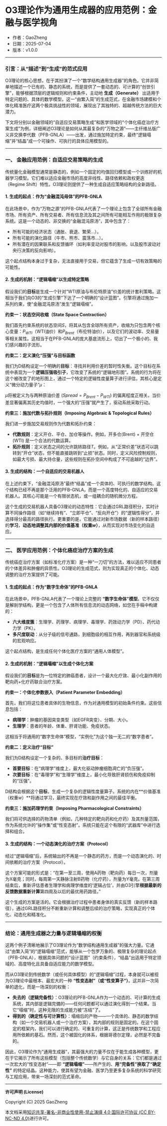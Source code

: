 # **O3理论作为通用生成器的应用范例：金融与医学视角**

- 作者：GaoZheng
- 日期：2025-07-04
- 版本：v1.0.0

---

### 引言：从“描述”到“生成”的范式应用

O3理论的核心思想，在于其扮演了一个“数学结构通用生成器”的角色。它并非简单地描述一个已有的、静态的系统，而是提供了一套动态的、可计算的“创世引擎”，能够根据顶层的逻辑规则和约束条件，主动地 **生成（Generate）** 出适用于特定问题的、具体的数学模型。这一“由繁入简”的生成范式，在金融市场建模和个体化精准医疗这两个极具挑战性的领域，展现出了其独特的、超越传统方法的巨大潜力。

下文将分别以金融领域的“自适应交易策略生成”和医学领域的“个体化癌症治疗方案生成”为例，详细阐述O3理论是如何从其最复杂的“万物之源”——主纤维丛版广义非交换李代数（PFB-GNLA）——出发，通过施加特定约束，最终“逻辑塌缩”并“结晶”成一个可操作、可执行的具体应用模型的。

---

### 一、 金融应用范例：自适应交易策略的生成

传统量化金融模型通常是静态的，例如一个固定的均值回归模型或一个训练好的机器学习模型。它们难以适应金融市场的高度非线性、路径依赖和政权更迭（Regime Shift）特性。O3理论则提供了一种生成自适应策略结构的全新路径。

#### 1. 生成的起点：作为“金融混沌母体”的PFB-GNLA

在此场景中，作为“万物之源”的PFB-GNLA代表了一个理论上包含了全球所有金融市场、所有资产、所有交易者、所有信息流及其之间所有可能相互作用的极限复杂系统。这是一个动态的、非交换的“金融混沌原汤”，其中包含了：

*   所有可能的经济状态（通胀、衰退、繁荣…）。
*   所有可能的演化路径（牛市、熊市、震荡市…）。
*   所有潜在的因果联系和反馈循环（如利率变动对股市的影响，以及股市波动对央行决策的反向影响）。

这个起点结构本身过于复杂，无法直接用于交易，但它蕴含了生成一切有效策略的可能性。

#### 2. 生成的机制：“逻辑塌缩”以生成特定策略

假设我们的**目标**是生成一个针对“WTI原油与布伦特原油”价差的统计套利策略。这相当于我们向O3的“生成引擎”下达了一个明确的“设计蓝图”。引擎将通过施加一系列约束，使“金融混沌原汤”发生“逻辑塌缩”。

**约束一：状态空间收缩（State Space Contraction）**

我们首先约束系统的状态空间$S$，将其从包含全球所有资产，收缩为只包含两个核心变量：$P_{WTI}$（WTI油价）和$P_{Brent}$（布伦特油价），以及它们的波动率、交易量等相关属性。这相当于在PFB-GNLA的庞大基底流形上，切出了一个极小的、我们感兴趣的子流形。

**约束二：定义演化“压强”与目标函数**

我们为D结构设定一个明确的**目标**：寻找并利用价差的暂时性失衡。这个目标在系统中表现为一个**逻辑压强吸引子**，它改变了系统的“逻辑地形图”。系统的行为将在这个被改变了的地形图上，通过一个特定的逻辑性度量算子进行评估，其核心是定义“微分动力量子”$μ$：

$μ$将被定义为与两种原油价差 ($Spread = P_{Brent} - P_{WTI}$) 的偏离程度正相关。当价差显著偏离其历史均值时，一个强大的“压强”就产生了，驱动系统采取行动。

**约束三：施加代数与拓扑规则（Imposing Algebraic & Topological Rules）**

我们进一步施加交易规则作为代数和拓扑约束：

*   **代数规则**：定义开仓、平仓、加仓等操作。例如，开多仓(Brent) + 开空仓(WTI) 是一个合法的代数运算。
*   **拓扑规则**：定义状态之间的允许跳转路径$T$。例如，从“正常价差”状态可以跳转到“开仓”状态，但不能直接跳转到“止损”状态。同时，定义风险控制规则，如最大亏损、最大持仓量，这些规则在拓扑空间中构成了不可逾越的“边界”。

#### 3. 生成的结构：一个自适应的交易机器人

在上述约束下，“金融混沌原汤”最终“结晶”成一个具体的、可执行的数学结构。这个结构已经不再是那个泛用的PFB-GNLA，而是一个高度特化的、自适应的交易机器人。其核心可能是一个有限状态机，或一组耦合的随机微分方程。

这个生成的交易机器人具备O3理论的动态特性：它会通过GRL路径积分，实时计算不同操作路径（如“继续持有”、“立即平仓”、“反向开仓”）的“逻辑性得分”，并选择得分最高的路径执行。更重要的是，它能通过对新市场数据（新的样本路径）的**学习**，**动态地调整其内部的价值基准（权重$w$）**，从而实现对市场变化的自适应。

---

### 二、 医学应用范例：个体化癌症治疗方案的生成

传统癌症治疗方案（如标准化疗方案）是一种“一刀切”的方法，难以适应不同患者的个体差异和肿瘤的异质性。O3理论的生成范式，则为实现真正的个体化、动态调整的治疗方案提供了可能。

#### 1. 生成的起点：作为“数字生命体”的PFB-GNLA

在此场景中，PFB-GNLA代表了一个理论上完整的 **“数字生命体”模型**。它不仅仅是解剖学结构，更是一个包含了人体所有信息流的动态网络，如您在手稿中构建的：

*   **六大维度簇**：生理学、药理学、病理学、毒理学、药效动力学（PD）、药代动力学（PK）。
*   **多尺度联动**：从分子级的信号通路，到细胞级的相互作用，再到器官和系统级的宏观响应。

这个起点结构，是生成任何个体化医疗方案的“通用人体模型”。

#### 2. 生成的机制：“逻辑塌缩”以生成个体化方案

假设我们的**目标**是为一位特定的肺癌患者，设计一个最大化疗效、最小化副作用的靶向药+化疗药联合治疗方案。

**约束一：个体化参数嵌入（Patient Parameter Embedding）**

首先，我们将这位患者具体的生物信息，作为对通用模型的初始条件约束。这些信息包括：

*   **病理学**：肿瘤的基因突变类型（如EGFR突变）、分期、大小。
*   **生理学**：患者的年龄、体重、肝肾功能、免疫状态。

这相当于将通用的“数字生命体”模型，“实例化”为这个独一无二的“数字患者”。

**约束二：定义治疗“目标”**

我们为D结构设定一个复杂的、多目标的**治疗目标**：

*   **首要目标**：在“病理学”维度上，最大化驱动肿瘤细胞凋亡的“负压强”。
*   **次要目标**：在“毒理学”和“生理学”维度上，最小化导致肝肾损伤和免疫抑制的“压强”。

D结构会根据这个**目标**，生成一个复杂的逻辑性度量算子。系统的内在**价值基准（权重$w$）**将通过学习，最终实现在疗效和副作用之间的最佳平衡。

**约束三：施加药理学约束（Imposing Pharmacological Constraints）**

我们将可供选择的药物清单（例如，几种特定的靶向药和化疗药）及其剂量范围，作为系统允许的“操作集”或“性变态射”。系统只能在这个有限的“武器库”中进行选择和组合。

#### 3. 生成的结构：一个动态演化的治疗方案（Protocol）

经过“逻辑塌缩”后，系统输出的不再是一个静态的药方，而是一个动态演化的、时间依赖的治疗方案（Protocol）。

这个方案可能的形式是：“在第一至三周，使用A药物（靶向药）每日一次，剂量为X毫克；同时，每周第一天静脉注射B药物（化疗药），剂量为Y毫克。在第三周结束后，重新评估患者生理学和病理学维度的‘逻辑占位’，并由O3引擎**根据最新的反馈数据重新计算**第四周及以后的最优用药路径。”

这个生成的方案是活的。它会根据治疗过程中患者身体的真实反馈（新的样本路径），通过GRL路径积分不断重新计算和调整后续的治疗策略，实现真正的个体化、动态化和精准化。

---

### 结论：通用生成器之力量与逻辑塌缩的权衡

这两个例子清晰地展示了O3理论作为“数学结构通用生成器”的强大力量。它通过“由繁入简”的“逻辑塌缩”范式，能够从一个包罗万象的、极限复杂的理论起点（PFB-GNLA），根据具体问题的“设计蓝图”（约束条件），“结晶”出适用于特定领域的、高度特化且具备自适应能力的数学模型。

而从O3理论到传统数学（或任何具体模型）的“逻辑塌缩”过程，本身就可以被视为O3理论中最根本、最宏大的一种 **“性变态射”（或“性变算子”）**。这并非一次简单的退化，而是一场深刻的权衡：

*   **失去的（逻辑完备性）**：O3理论的PFB-GNLA作为一个动态的、可计算的生成系统，其内部是逻辑完備的——任何问题都可以通过演化得到一个结果。当它“塌缩”时，这种无限的生成能力被“冻结”了。
*   **得到的（确定性与可计算性）**：塌缩后的产物——一个具体的、静态的数学结构（如一个交易机器人或一个治疗方案），其内部的规则是固定的。在这个固定的框架内，我们可以进行确定的、可重复的计算，这正是传统数学和工程应用所依赖的基石。然而，这个被固化的体系，根据哥德尔定理，必然是不完备的。

因此，O3理论作为“通用生成器”，其最强大的力量不仅在于能生成各种模型，更在于它揭示了所有这些模型（包括整个传统数学）与它自身的关系：它们都是通过一次宏大的“性变态射”——即 **“逻辑塌缩”**——所产生的、**用“完备性”换取了“确定性”** 的特定结晶。这种能力，使其有望为金融、医学乃至更多复杂系统的科学研究与工程应用，带来一场深刻的范式革命。

---

**许可声明 (License)**

Copyright (C) 2025 GaoZheng 

本文档采用[知识共享-署名-非商业性使用-禁止演绎 4.0 国际许可协议 (CC BY-NC-ND 4.0)](https://creativecommons.org/licenses/by-nc-nd/4.0/deed.zh-Hans)进行许可。
